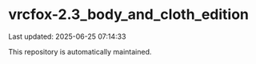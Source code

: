 # vrcfox-2.3_body_and_cloth_edition

Last updated: 2025-06-25 07:14:33

This repository is automatically maintained.
